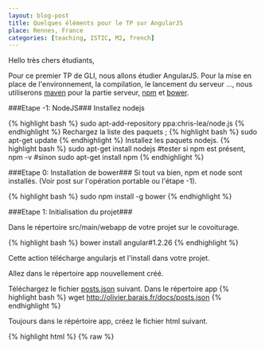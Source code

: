 ```yaml
---
layout: blog-post
title: Quelques éléments pour le TP sur AngularJS
place: Rennes, France
categories: [teaching, ISTIC, M2, french]
---
```

Hello très chers étudiants,

Pour ce premier TP de GLI, nous allons étudier AngularJS. Pour la mise en place de l'environnement, la compilation, le lancement du serveur ..., nous utiliserons [maven](http://maven.apache.org/) pour la partie serveur, [npm](https://www.npmjs.org/) et [bower](http://bower.io/).

<!--more-->

###Etape -1: NodeJS###
Installez nodejs

{% highlight bash %}
sudo apt-add-repository ppa:chris-lea/node.js
{% endhighlight %}
Rechargez la liste des paquets ;
{% highlight bash %}
sudo apt-get update
{% endhighlight %}
Installez les paquets nodejs.
{% highlight bash %}
sudo apt-get install nodejs
#tester si npm est présent, 
npm -v
#sinon 
sudo apt-get install npm 
{% endhighlight %}



###Etape 0: Installation de bower###
Si tout va bien, npm et node sont installés. (Voir post sur l'opération portable ou l'étape -1). 

{% highlight bash %}
sudo npm install -g  bower
{% endhighlight %}

###Etape 1: Initialisation du projet###

Dans le répertoire src/main/webapp de votre projet sur le covoiturage. 


{% highlight bash %}
bower install angular#1.2.26
{% endhighlight %}

Cette action télécharge angularjs et l'install dans votre projet. 

Allez dans le répertoire app nouvellement créé.

Téléchargez le fichier [posts.json](../../../docs/posts.json) suivant. 
Dans le répertoire app
{% highlight bash %}
wget http://olivier.barais.fr/docs/posts.json
{% endhighlight %}

Toujours dans le répértoire app, créez le fichier html suivant. 

{% highlight html %}
{% raw  %}
<!doctype html>
<html lang="en" ng-app id="ng-app">
	<head>    
		<script src="bower_components/angular/angular.min.js"></script>
		<script>
		function PostsCtrlAjax($scope, $http)
		{

		$http({method: 'GET', url: 'posts.json'}).success(function(data) {
		$scope.posts = data;
		});
		}
		</script>
		<style>
		body{font-family:arial; font-size:12px;padding:10px;}
		.postBody{ width:550px; border-bottom:dashed 2px #dedede}
		.postBody a{color:#333333;text-decoration:none}
		.postBody a:hover{color:#006699;background-color:#dedede}
		.time{margin:10px 0px 10px 0px; color:#006699; }
		</style>
	</head>

	<body >
		<h1>Parsing JSON with Angular JS Tutorial</h1>   
			<div id="ng-app" ng-app ng-controller="PostsCtrlAjax">  
			<div ng-repeat="post in posts" class='postBody'>
			<h2><a href='{{post.url}}'>{{post.title}}</a></h2>
			<div class='time'>{{post.time}} - {{post.author}} </div>
			<p>{{post.description}}</p>
			<img ng-src="{{post.banner}}" style='width:550px'/>
			</div>
			</div>
	</body>
</html>
{% endraw  %}
{% endhighlight %}


Lancez un serveur web. A la racine de votre projet. 

{% highlight bash %}
mvn compile tomcat7:run
{% endhighlight %}

RDV sur [http://localhost:8080/app/index.html](http://localhost:8080/app/index.html)


###Etape 2: Réalisation d'une première intégration###
Modifiez l'url de téléchargement du contenu json
$http({method: 'GET', url: 'posts.json'}) pour charger le json issu de vos services Java. 

###Etape 3: Rechargement automatique###
Pour recharger automatiquement le contexte de votre application dès que vous modifier un fichier. Dans le pom.xml, configurez le plugin tomcat de la manière suivante. 

{% highlight xml %}
{% raw  %}
<plugin>
	<groupId>org.apache.tomcat.maven</groupId>
	<artifactId>tomcat7-maven-plugin</artifactId>
	<version>2.1</version>
	<configuration>
		<path>/</path>
		<contextFile>src/main/webapp/META-INF/context.xml</contextFile>
	</configuration>
</plugin>
{% endraw  %}
{% endhighlight %}

Dans le fichier src/main/webapp/META-INF/context.xml. 
Placez les lignes suivantes. 

{% highlight xml %}
{% raw  %}
<Context reloadable="true" backgroundProcessorDelay="1">
</Context>
{% endraw  %}
{% endhighlight %}

Relancez 

{% highlight bash %}
mvn compile tomcat7:run
{% endhighlight %}

 Dès que vous modifier une classe Java ou un fichier html, js, ou autres. Plus besoin de relancer maven. 


###Etape 4: Partir d'un squelette de projet plus classique###
Repartez de ce projet de squelette d'Angular pour structurer votre application de manière classique. 
Toujours dans le répertoire web de votre application. 
{% highlight bash %}
git clone https://github.com/angular/angular-seed
{% endhighlight %}


###Etape 5: Partir d'un squelette de projet plus classique###

Installez compass

{% highlight bash %}
gem update --system
gem install compass
{% endhighlight %}

Vérifiez les éléments nécessaire pour générer un projet avec yeoman

{% highlight bash %}
npm install -g grunt-cli bower yo generator-karma generator-angular
{% endhighlight %}


Make a new directory, and cd into it:

{% highlight bash %}
mkdir my-new-project && cd $_
{% endhighlight %}


Run yo angular, optionally passing an app name:

{% highlight bash %}
yo angular [app-name]
{% endhighlight %}

Run grunt for building and grunt serve for preview
{% highlight bash %}
grunt
grunt serve
{% endhighlight %}

Vous pouvez utilisez eclipse ou intelliJ pour éditer votre projet. 

[eclipse angular](http://marketplace.eclipse.org/content/angularjs-eclipse#.VEdV8XVtPUY)

[intelliJ angular](https://plugins.jetbrains.com/plugin/6971?pr=phpStorm)




###Etape 6: Construire l'IHM de votre application de faites en TAA à l'aide d'angularjs.###


Have fun ;)

